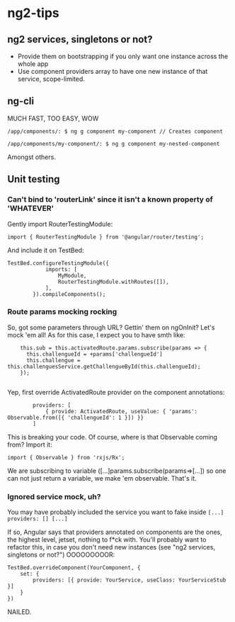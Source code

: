 # ng2-tips

## ng2 services, singletons or not?

- Provide them on bootstrapping if you only want one instance across the whole app
- Use component providers array to have one new instance of that service, scope-limited.

## ng-cli

MUCH FAST, TOO EASY, WOW

```/app/components/: $ ng g component my-component // Creates component ```

```/app/components/my-component/: $ ng g component my-nested-component ```

Amongst others.

## Unit testing
### Can't bind to 'routerLink' since it isn't a known property of 'WHATEVER'

Gently import RouterTestingModule:

```import { RouterTestingModule } from '@angular/router/testing';``` 

And include it on TestBed:

```
TestBed.configureTestingModule({
            imports: [
                MyModule,
                RouterTestingModule.withRoutes([]),
            ],
        }).compileComponents();

```

### Route params mocking rocking

So, got some parameters through URL? Gettin' them on ngOnInit? Let's mock 'em all! 
As for this case, I expect you to have smth like:
```
    this.sub = this.activatedRoute.params.subscribe(params => {
      this.challengueId = +params['challengueId']
      this.challengue = this.challenguesService.getChallengueById(this.challengueId);     
    });
    
```

Yep, first override ActivatedRoute provider on the component annotations:
```
        providers: [
            { provide: ActivatedRoute, useValue: { 'params': Observable.from([{ 'challengueId': 1 }]) }}
        ]
 ```
 
 This is breaking your code. Of course, where is that Observable coming from? Import it:
 
 ```import { Observable } from 'rxjs/Rx';```
 
 We are subscribing to variable ([...]params.subscribe(params=>[...]) so one can not just return a variable, we make 'em observable. That's it.
 
 
### Ignored service mock, uh?

You may have probably included the service you want to fake inside
```[...] providers: [] [...]```

If so, Angular says that providers annotated on components are the ones, the highest level, jetset, nothing to f*ck with. You'll probably want to refactor this, in case you don't need new instances (see "ng2 services, singletons or not?") OOOOOOOOOR:

```
TestBed.overrideComponent(YourComponent, {
    set: {
        providers: [{ provide: YourService, useClass: YourServiceStub }]
    }
})
```

NAILED.
